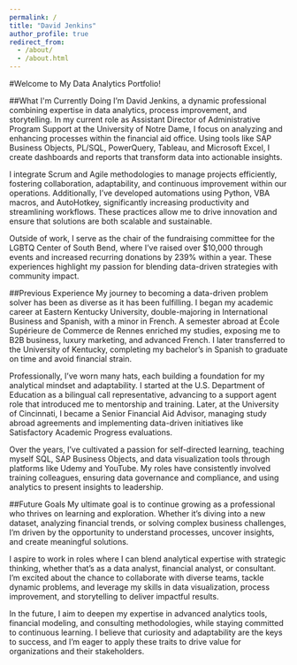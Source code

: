 ```yaml
---
permalink: /
title: "David Jenkins"
author_profile: true
redirect_from: 
  - /about/
  - /about.html
---
```

#Welcome to My Data Analytics Portfolio!

##What I'm Currently Doing
I’m David Jenkins, a dynamic professional combining expertise in data analytics, process improvement, and storytelling. In my current role as Assistant Director of Administrative Program Support at the University of Notre Dame, I focus on analyzing and enhancing processes within the financial aid office. Using tools like SAP Business Objects, PL/SQL, PowerQuery, Tableau, and Microsoft Excel, I create dashboards and reports that transform data into actionable insights.

I integrate Scrum and Agile methodologies to manage projects efficiently, fostering collaboration, adaptability, and continuous improvement within our operations. Additionally, I’ve developed automations using Python, VBA macros, and AutoHotkey, significantly increasing productivity and streamlining workflows. These practices allow me to drive innovation and ensure that solutions are both scalable and sustainable.

Outside of work, I serve as the chair of the fundraising committee for the LGBTQ Center of South Bend, where I’ve raised over $10,000 through events and increased recurring donations by 239% within a year. These experiences highlight my passion for blending data-driven strategies with community impact.

##Previous Experience
My journey to becoming a data-driven problem solver has been as diverse as it has been fulfilling. I began my academic career at Eastern Kentucky University, double-majoring in International Business and Spanish, with a minor in French. A semester abroad at École Supérieure de Commerce de Rennes enriched my studies, exposing me to B2B business, luxury marketing, and advanced French. I later transferred to the University of Kentucky, completing my bachelor’s in Spanish to graduate on time and avoid financial strain.

Professionally, I’ve worn many hats, each building a foundation for my analytical mindset and adaptability. I started at the U.S. Department of Education as a bilingual call representative, advancing to a support agent role that introduced me to mentorship and training. Later, at the University of Cincinnati, I became a Senior Financial Aid Advisor, managing study abroad agreements and implementing data-driven initiatives like Satisfactory Academic Progress evaluations.

Over the years, I’ve cultivated a passion for self-directed learning, teaching myself SQL, SAP Business Objects, and data visualization tools through platforms like Udemy and YouTube. My roles have consistently involved training colleagues, ensuring data governance and compliance, and using analytics to present insights to leadership.

##Future Goals
My ultimate goal is to continue growing as a professional who thrives on learning and exploration. Whether it’s diving into a new dataset, analyzing financial trends, or solving complex business challenges, I’m driven by the opportunity to understand processes, uncover insights, and create meaningful solutions.

I aspire to work in roles where I can blend analytical expertise with strategic thinking, whether that’s as a data analyst, financial analyst, or consultant. I’m excited about the chance to collaborate with diverse teams, tackle dynamic problems, and leverage my skills in data visualization, process improvement, and storytelling to deliver impactful results.

In the future, I aim to deepen my expertise in advanced analytics tools, financial modeling, and consulting methodologies, while staying committed to continuous learning. I believe that curiosity and adaptability are the keys to success, and I’m eager to apply these traits to drive value for organizations and their stakeholders.

